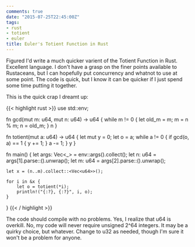 ```yaml
---
comments: true
date: "2015-07-25T22:45:00Z"
tags:
- rust
- totient
- euler
title: Euler's Totient Function in Rust
---
```


Figured I'd write a much quicker varient of the Totient Function in
Rust. Excellent language. I don't have a grasp on the finer points
available to Rustaceans, but I can hopefully put concurrency and whatnot
to use at some point. The code is quick, but I know it can be quicker if
I just spend some time putting it together.

This is the quick crap I dreamt up:

{{< highlight rust >}}
use std::env;

fn gcd(mut m: u64, mut n: u64) -> u64 {
   while m != 0 {
       let old_m = m;
       m = n % m;
       n = old_m;
   }
   n
}

fn totient(mut a: u64) -> u64 {
    let mut y = 0;
    let o = a;
    while a != 0 {
        if gcd(o, a) == 1 {
            y += 1;
        }
        a -= 1;
    }
    y
}

fn main() {
    let args: Vec<_> = env::args().collect();
    let n: u64 = args[1].parse::<u64>().unwrap();
    let m: u64 = args[2].parse::<u64>().unwrap();

    let x = (n..m).collect::<Vec<u64>>();

    for i in &x {
        let o = totient(*i);
        println!("{:?}, {:?}", i, o);
    }
    
}
{{< / highlight >}}

The code should compile with no problems. Yes, I realize that u64 is
overkill. No, my code will never require unsigned 2^64 integers. It may
be a quirky choice, but whatever. Change to u32 as needed, though I'm
sure it won't be a problem for anyone.
